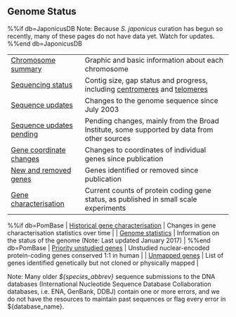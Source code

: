 ## Genome Status

%%if db=JaponicusDB
Note: Because *S. japonicus* curation has begun so recently, many of these pages do not have data yet. Watch for updates.
%%end db=JaponicusDB

| | |
|-|-|
| [Chromosome summary](status/chromosome-summary) | Graphic and basic information about each chromosome |
| [Sequencing status](status/sequencing-status) | Contig size, gap status and progress, including [centromeres](status/centromeres) and [telomeres](status/telomeres) |
| [Sequence updates](status/sequencing-updates) | Changes to the genome sequence since July 2003 |
| [Sequence updates pending](status/sequence-updates-pending) | Pending changes, mainly from the Broad Institute, some supported by data from other sources |
| [Gene coordinate changes](status/gene-coordinate-changes) | Changes to coordinates of individual genes since publication |
| [New and removed genes](status/new-and-removed-genes) | Genes identified or removed since publication |
| [Gene characterisation](status/gene-characterisation) | Current counts of protein coding gene status, as published in small scale experiments |
%%if db=PomBase
| [Historical gene characterisation](status/gene-characterisation-statistics-history) | Changes in gene characterisation statistics over time |
| [Genome statistics](status/statistics) |  Information on the status of the genome (Note: Last updated January 2017) |
%%end db=PomBase
| [Priority unstudied genes](status/priority-unstudied-genes) | Unstudied nuclear-encoded protein-coding genes conserved 1:1 in human |
| [Unmapped genes](status/unmapped_genes) | List of genes identified genetically but not cloned or physically mapped |

Note: Many older *${species_abbrev}* sequence submissions to the DNA databases
(International Nucleotide Sequence Database Collaboration databases,
i.e. ENA, GenBank, DDBJ) contain one or more errors, and we do not have
the resources to maintain past sequences or flag every error in ${database_name}.


